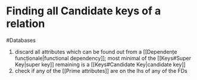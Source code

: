 # Finding all Candidate keys of a relation
#Databases 
1. discard all attributes which can be found out from a [[Dependențe funcționale|functional dependency]]; most minimal of the [[Keys#Super Key|super key]] remaining is a [[Keys#Candidate Key|candidate key]]
2. check if any of the [[Prime attributes]] are on the lhs of any of the FDs 